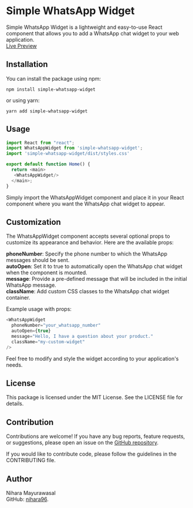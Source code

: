 # Simple WhatsApp Widget

Simple WhatsApp Widget is a lightweight and easy-to-use React component that allows you to add a WhatsApp chat widget to your web application.<br> 
[Live Preview](https://simple-whatsapp-widget.vercel.app/)

## Installation

You can install the package using npm:

```shell
npm install simple-whatsapp-widget
```

or using yarn:

```shell
yarn add simple-whatsapp-widget
```

## Usage

```javascript
import React from "react";
import WhatsAppWidget from 'simple-whatsapp-widget';
import 'simple-whatsapp-widget/dist/styles.css'  

export default function Home() {
  return <main>
   <WhatsAppWidget/>
  </main>;
}
```

Simply import the WhatsAppWidget component and place it in your React component where you want the WhatsApp chat widget to appear.

## Customization

The WhatsAppWidget component accepts several optional props to customize its appearance and behavior. Here are the available props:

**phoneNumber**: Specify the phone number to which the WhatsApp messages should be sent. <br>
**autoOpen**: Set it to true to automatically open the WhatsApp chat widget when the component is mounted. <br>
**message**: Provide a pre-defined message that will be included in the initial WhatsApp message. <br>
**className**: Add custom CSS classes to the WhatsApp chat widget container.<br>

Example usage with props:

```javascript
<WhatsAppWidget
  phoneNumber="your_whatsapp_number"
  autoOpen={true}
  message="Hello, I have a question about your product."
  className="my-custom-widget"
/>
```

Feel free to modify and style the widget according to your application's needs.

## License

This package is licensed under the MIT License. See the LICENSE file for details.

## Contribution

Contributions are welcome! If you have any bug reports, feature requests, or suggestions, please open an issue on the [GitHub repository](https://github.com/nihara96/simple-whatsapp-widget).

If you would like to contribute code, please follow the guidelines in the CONTRIBUTING file.

## Author

Nihara Mayurawasal <br>
GitHub: [nihara96](https://github.com/nihara96).
